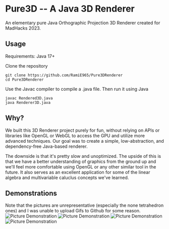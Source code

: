 # Pure3D -- A Java 3D Renderer
An elementary pure Java Orthographic Projection 3D Renderer created for MadHacks 2023. 

## Usage 
Requirements: Java 17+

Clone the repository 
```
git clone https://github.com/RamiE965/Pure3DRenderer
cd Pure3DRenderer
```

Use the Javac compiler to compile a .java file. Then run it using Java
```
javac Rendered3D.java
java Renderer3D.java
```
## Why? 
We built this 3D Renderer project purely for fun, without relying on APIs or libraries like OpenGL or WebGL to access the GPU and utilize more advanced techniques. Our goal was to create a simple, low-abstraction, and dependency-free Java-based renderer. 

The downside is that it's pretty slow and unoptimized. The upside of this is that we have a better understanding of graphics from the ground up and we'll feel more comfortable using OpenGL or any other similar tool in the future. It also serves as an excellent application for some of the linear algebra and multivariable caluclus concepts we've learned.  
 
## Demonstrations 
Note that the pictures are unrepresentative (especially the none tetrahedron ones) and I was unable to upload Gifs to Github for some reason. 
![Picture Demonstration](https://cdn.discordapp.com/attachments/1081421151194075146/1081983670698651828/image.png)
![Picture Demonstration](https://cdn.discordapp.com/attachments/1081421151194075146/1081983802039091240/image.png)
![Picture Demonstration](https://cdn.discordapp.com/attachments/1081421151194075146/1081984078657618093/image.png)
![Picture Demonstration](https://cdn.discordapp.com/attachments/1081421151194075146/1081984261684461598/image.png)

